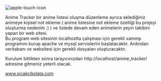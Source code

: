 

![apple-touch-icon](https://github.com/user-attachments/assets/6ec42336-7231-4175-95be-01085b0d4e28)


Anime Tracker bir anime listesi oluşma düzenleme ayrıca eklediğiniz animeye kişisel not ekleme (  anime listesine not ekleme özelliği bu projeyi oluşturma nedenim :) ) ve listede devam eden animelerin yeyın takibini yapan bir web sitesi.  
Bu program web sitesinin localhostta çalışması için gerekli xammp programını kurup apache ve mysql  servislerini başlatacaktır.
Ardından veritabanı ve websitesi için gerekli dosyaları oluşturacaktır.

Kurulum bittikten sonra tarayıcınızdan http://localhost/anime_tracker/  adresine gitmeniz yeterli olacak.

www.sicakcikolata.com

